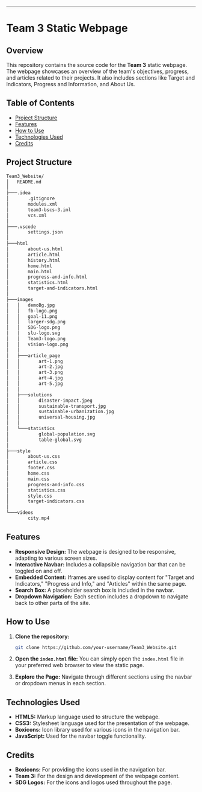 
---

# Team 3 Static Webpage

## Overview

This repository contains the source code for the **Team 3** static webpage. The webpage showcases an overview of the team's objectives, progress, and articles related to their projects. It also includes sections like Target and Indicators, Progress and Information, and About Us.

## Table of Contents

- [Project Structure](#project-structure)
- [Features](#features)
- [How to Use](#how-to-use)
- [Technologies Used](#technologies-used)
- [Credits](#credits)

## Project Structure

```bash
Team3_Website/
│   README.md
│
├───.idea
│       .gitignore
│       modules.xml
│       team3-bscs-3.iml
│       vcs.xml
│
├───.vscode
│       settings.json
│
├───html
│       about-us.html
│       article.html
│       history.html
│       home.html
│       main.html
│       progress-and-info.html
│       statistics.html
│       target-and-indicators.html
│
├───images
│   │   demoBg.jpg
│   │   fb-logo.png
│   │   goal-11.png
│   │   larger-sdg.png
│   │   SDG-logo.png
│   │   slu-logo.svg
│   │   Team3-logo.png
│   │   vision-logo.png
│   │
│   ├───article_page
│   │       art-1.png
│   │       art-2.jpg
│   │       art-3.png
│   │       art-4.jpg
│   │       art-5.jpg
│   │
│   ├───solutions
│   │       disaster-impact.jpeg
│   │       sustainable-transport.jpg
│   │       sustainable-urbanization.jpg
│   │       universal-housing.jpg
│   │
│   └───statistics
│           global-population.svg
│           table-global.svg
│
├───style
│       about-us.css
│       article.css
│       footer.css
│       home.css
│       main.css
│       progress-and-info.css
│       statistics.css
│       style.css
│       target-indicators.css
│
└───videos
        city.mp4
```

## Features

- **Responsive Design:** The webpage is designed to be responsive, adapting to various screen sizes.
- **Interactive Navbar:** Includes a collapsible navigation bar that can be toggled on and off.
- **Embedded Content:** Iframes are used to display content for "Target and Indicators," "Progress and Info," and "Articles" within the same page.
- **Search Box:** A placeholder search box is included in the navbar.
- **Dropdown Navigation:** Each section includes a dropdown to navigate back to other parts of the site.

## How to Use

1. **Clone the repository:**
   ```bash
   git clone https://github.com/your-username/Team3_Website.git
   ```
   
2. **Open the `index.html` file:**
   You can simply open the `index.html` file in your preferred web browser to view the static page.

3. **Explore the Page:**
   Navigate through different sections using the navbar or dropdown menus in each section.

## Technologies Used

- **HTML5:** Markup language used to structure the webpage.
- **CSS3:** Stylesheet language used for the presentation of the webpage.
- **Boxicons:** Icon library used for various icons in the navigation bar.
- **JavaScript:** Used for the navbar toggle functionality.

## Credits

- **Boxicons:** For providing the icons used in the navigation bar.
- **Team 3:** For the design and development of the webpage content.
- **SDG Logos:** For the icons and logos used throughout the page.



